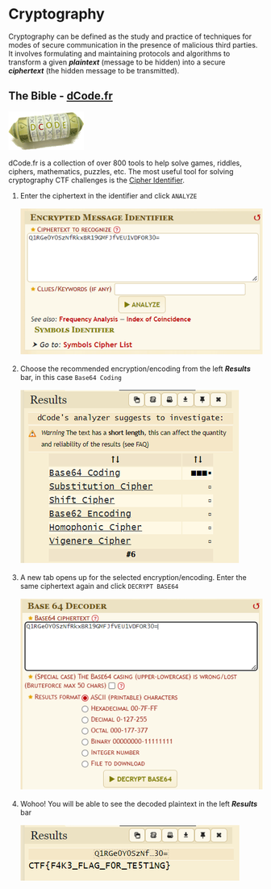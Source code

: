# Cryptography
Cryptography can be defined as the study and practice of techniques for
modes of secure communication in the presence of malicious third parties. It
involves formulating and maintaining protocols and algorithms to transform
a given ***plaintext*** (message to be hidden) into a secure ***ciphertext*** (the hidden
message to be transmitted).

## The Bible - [dCode.fr](https://www.dcode.fr/en)
<img src="assets/img/dcode_logo.png" alt="drawing" width="150"/>

dCode.fr is a collection of over 800 tools to help solve games, riddles, ciphers, mathematics, puzzles, etc. The most useful tool for solving cryptography CTF challenges is the [Cipher Identifier](https://www.dcode.fr/cipher-identifier).

1. Enter the ciphertext in the identifier and click `ANALYZE`<br><br>
  ![](assets/img/dcode1.png)<br><br>
2. Choose the recommended encryption/encoding from the left ***Results*** bar, in this case `Base64 Coding`<br><br>
  ![](assets/img/dcode2.png)<br><br>
3. A new tab opens up for the selected encryption/encoding. Enter the same ciphertext again and click `DECRYPT BASE64`<br><br>
  ![](assets/img/dcode3.png)<br><br>
4. Wohoo! You will be able to see the decoded plaintext in the left ***Results*** bar<br><br>
  ![](assets/img/dcode4.png)